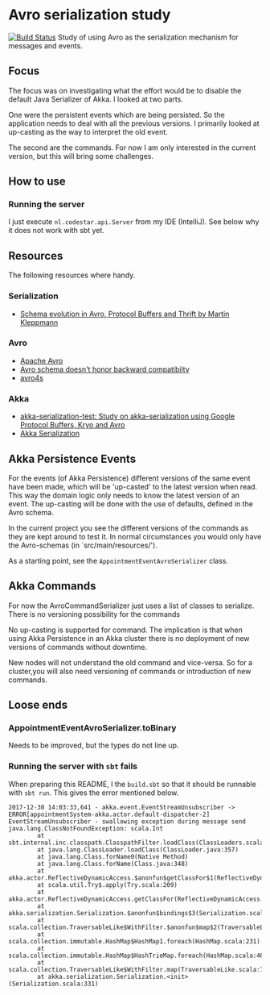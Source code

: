 # Avro serialization study
[![Build Status](https://circleci.com/gh/martijnblankestijn/akka-avro-serialization-poc.svg?style=shield&circle-token=:circle-token)](https://circleci.com/gh/martijnblankestijn/akka-avro-serialization-poc)
Study of using Avro as the serialization mechanism for messages and events.

## Focus
The focus was on investigating what the effort would be to disable the default Java Serializer of Akka.
I looked at two parts. 

One were the persistent events which are being persisted. 
So the application needs to deal with all the previous versions. 
I primarily looked at up-casting as the way to interpret the old event.

The second are the commands. For now I am only interested in the current version,
but this will bring some challenges.

## How to use

### Running the server
I just execute `nl.codestar.api.Server` from my IDE (IntelliJ).
See below why it does not work with sbt yet.

## Resources

The following resources where handy.

### Serialization

- [Schema evolution in Avro, Protocol Buffers and Thrift by Martin Kleppmann](http://martin.kleppmann.com/2012/12/05/schema-evolution-in-avro-protocol-buffers-thrift.html) 

### Avro

- [Apache Avro](http://avro.apache.org/docs/1.8.2/)
- [Avro schema doesn't honor backward compatibilty](https://stackoverflow.com/questions/34733604/avro-schema-doesnt-honor-backward-compatibilty)
- [avro4s](https://github.com/sksamuel/avro4s)

### Akka

- [akka-serialization-test: Study on akka-serialization using Google Protocol Buffers, Kryo and Avro](https://github.com/dnvriend/akka-serialization-test)
- [Akka Serialization](https://doc.akka.io/docs/akka/current/serialization.html)


## Akka Persistence Events
For the events (of Akka Persistence) different versions of the same event have been made,
which will be 'up-casted' to the latest version when read. 
This way the domain logic only needs to know the latest version of an event.
The up-casting will be done with the use of defaults, defined in the Avro schema.

In the current project you see the different versions of the commands as they are kept around to test it.
In normal circumstances you would only have the Avro-schemas (in `src/main/resources/').

As a starting point, see the `AppointmentEventAvroSerializer` class.

## Akka Commands
For now the AvroCommandSerializer just uses a list of classes to serialize. 
There is no versioning possibility for the commands 

No up-casting is supported for command.
The implication is that when using Akka Persistence in an Akka cluster 
there is no deployment of new versions of commands without downtime.

New nodes will not understand the old command and vice-versa.
So for a cluster,you will also need versioning of commands or introduction of new commands.

## Loose ends

### AppointmentEventAvroSerializer.toBinary

Needs to be improved, but the types do not line up.

### Running the server with `sbt` fails
When preparing this README, I the `build.sbt` so that it should be runnable with `sbt run`.
This gives the error mentioned below.

```
2017-12-30 14:03:33,641 - akka.event.EventStreamUnsubscriber -> ERROR[appointmentSystem-akka.actor.default-dispatcher-2] EventStreamUnsubscriber - swallowing exception during message send
java.lang.ClassNotFoundException: scala.Int
        at sbt.internal.inc.classpath.ClasspathFilter.loadClass(ClassLoaders.scala:74)
        at java.lang.ClassLoader.loadClass(ClassLoader.java:357)
        at java.lang.Class.forName0(Native Method)
        at java.lang.Class.forName(Class.java:348)
        at akka.actor.ReflectiveDynamicAccess.$anonfun$getClassFor$1(ReflectiveDynamicAccess.scala:21)
        at scala.util.Try$.apply(Try.scala:209)
        at akka.actor.ReflectiveDynamicAccess.getClassFor(ReflectiveDynamicAccess.scala:20)
        at akka.serialization.Serialization.$anonfun$bindings$3(Serialization.scala:333)
        at scala.collection.TraversableLike$WithFilter.$anonfun$map$2(TraversableLike.scala:739)
        at scala.collection.immutable.HashMap$HashMap1.foreach(HashMap.scala:231)
        at scala.collection.immutable.HashMap$HashTrieMap.foreach(HashMap.scala:462)
        at scala.collection.TraversableLike$WithFilter.map(TraversableLike.scala:738)
        at akka.serialization.Serialization.<init>(Serialization.scala:331)
```